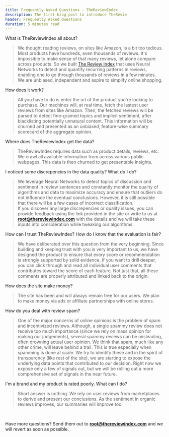 ```yaml
---
title: Frequently Asked Questions - TheReviewIndex
description: The first blog post to introduce TheRevie
header: Frequently Asked Questions 
duration: 5 minutes read
---
```


What is TheReviewIndex all about? 

> We thought reading reviews, on sites like Amazon, is a bit too tedious. Most products have hundreds, even thousands of reviews. It's impossible to make sense of that many reviews, let alone compare across products.
So we built [The Review Index](https://thereviewindex.com) that uses Neural Networks to detect and quantify recurring patterns in reviews, enabling one to go through thousands of reviews in a few minutes. We are unbiased, independent and aspire to simplify online shopping.


How does it work?

> All you have to do is enter the url of the product you're looking to purchase. Our machines will, at real time, fetch the lastest user reviews from sites like Amazon. Then, the fetched reviews will be parsed to detect fine-grained topics and implicit sentiment, after blacklisting potentially unnatural content. This information will be churned and presented as an unbiased, feature-wise summary scorecard of the aggregate opinion.


Where does TheReviewIndex get the data?

> TheReviewIndex requires data such as product details, reviews, etc. We crawl all available information from across various public webpages. This data is then churned to get presentable insights.


I noticed some discrepencies in the data quality? What do I do?

> We leverage Neural Networks to detect topics of discussion and sentiment in review sentences and constantly monitor the quality of algorithms and data to maximize accuracy and ensure that outliers do not influence the eventual conclusions. 
> However, it is still possible that there will be a few cases of incorrect classification.   
> If you discover any large discrepencies or quality issues, you can provide feedback using the link provided in the site or write to us at **root@thereviewindex.com** with the details and we will take these inputs into consideration while tweaking our algorithms.


How can I trust TheReviewIndex? How do I know that the evaluation is fair?

> We have deliberated over this question from the very beginning. Since building and keeping trust with you is very important to us, we have designed the product to ensure that every score or recommendation is strongly supported by solid evidence. If you want to drill deeper, you can click through and read all individual user comments that contributes toward the score of each feature. Not just that, all these comments are properly attributed and linked back to the origin.  


How does the site make money?

> The site has been and will always remain free for our users. We plan to make money via ads or affiliate partnerships with online stores.


How do you deal with review spam?

> One of the major concerns of online opinions is the problem of spam and incentivized reviews. Although, a single spammy review does not receive too much importance (since we rely on mass opinion for making our judgements), several spammy reviews can be misleading, often drowning actual user opinion.
> We think that spam, much like any other crime, will leave behind a trail. This is true especially when spamming is done at scale. We try to identify these and in the spirit of transparency (like rest of the site), we are starting to expose the underlying data points that contributed to our decision.
> Right now we expose only a few of signals out, but we will be rolling out a more comprehensive set of signals in the near future.


I'm a brand and my product is rated poorly. What can I do?

> Short answer is nothing. We rely on user reviews from marketplaces to derive and present our conclusions. As the sentiment in organic reviews improves, our summaries will improve too.

&nbsp;

Have more questions? Send them out to **root@thereviewindex.com** and we will revert as soon as possible.


&nbsp;
